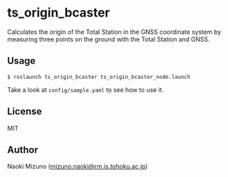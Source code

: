 # ts_origin_bcaster

Calculates the origin of the Total Station in the GNSS coordinate system by
measuring three points on the ground with the Total Station and GNSS.


## Usage

```
$ roslaunch ts_origin_bcaster ts_origin_bcaster_node.launch
```

Take a look at `config/sample.yaml` to see how to use it.


## License

MIT


## Author

Naoki Mizuno (mizuno.naoki@rm.is.tohoku.ac.jp)

